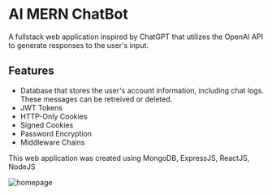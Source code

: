 # AI MERN ChatBot
A fullstack web application inspired by ChatGPT that utilizes the OpenAI API to generate responses to the user's input.

## Features
* Database that stores the user's account information, including chat logs. These messages can be retreived or deleted.
* JWT Tokens
* HTTP-Only Cookies
* Signed Cookies
* Password Encryption
* Middleware Chains

This web application was created using MongoDB, ExpressJS, ReactJS, NodeJS

![homepage](https://github.com/ShaunB1/mern-chatbot/assets/51792193/38600c03-6e2a-475b-a832-f6ae6e0fadf4)

